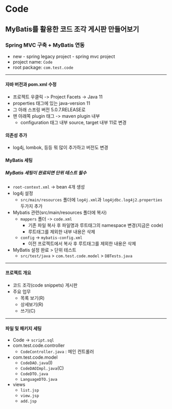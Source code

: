# Code

## MyBatis를 활용한 코드 조각 게시판 만들어보기

### Spring MVC 구축 + MyBatis 연동

- new - spring legacy project - spring mvc project
- project name: `Code`
- root package: `com.test.code`

---
#### 자바 버전과 pom.xml 수정

- 프로젝트 우클릭 -> Project Facets -> Java 11
- properties 태그에 있는 java-version 11
- 그 아래 스프링 버전 5.0.7.RELEASE로
- 맨 아래쪽 plugin 태그 -> maven plugin 내부
  - configuration 태그 내부 source, target 내부 11로 변경

#### 의존성 추가
- log4j, lombok, 등등 뭐 많이 추가하고 버전도 변경

#### MyBatis 세팅
##### MyBatis 세팅이 완료되면 단위 테스트 필수
- `root-context.xml` -> bean 4개 생성
- log4j 설정
  - `src/main/resources` 폴더에 `log4j.xml`과 `log4jdbc.log4j2.properties` 두가지 추가
- Mybatis 관련(src/main/resources 폴더에 복사)
  - `mappers` 폴더 -> `code.xml`
    - 기존 파일 복사 후 파일명과 루트태그의 namespace 변경(지금은 code)
    - 루트태그를 제외한 내부 내용은 삭제
  - `config` -> `mybatis-config.xml`
    - 이전 프로젝트에서 복사 후 루트태그를 제외한 내용은 삭제
- MyBatis 설정 완료 > 단위 테스트
  - `src/test/java` > `com.test.code.model` > `DBTests.java`

---

#### 프로젝트 개요
- 코드 조각(code snippets) 게시판
- 주요 업무
  - 목록 보기(R)
  - 상세보기(R)
  - 쓰기(C)

---

#### 파일 및 패키지 세팅
- Code -> `script.sql`
- com.test.code.controller 
  - `CodeController.java` : 메인 컨트롤러
- com.test.code.model
  - `CodeDAO.java`(I)
  - `CodeDAOImpl.java`(C)
  - `CodeDTO.java`
  - `LanguageDTO.java`
- views
  - `list.jsp`
  - `view.jsp`
  - `add.jsp`